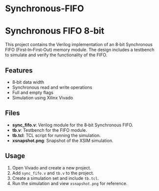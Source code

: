 # Synchronous-FIFO

# Synchronous FIFO 8‑bit

This project contains the Verilog implementation of an 8‑bit Synchronous FIFO (First‑In‑First‑Out) memory module. The design includes a testbench to simulate and verify the functionality of the FIFO.

## Features

- 8‑bit data width  
- Synchronous read and write operations  
- Full and empty flags  
- Simulation using Xilinx Vivado  

## Files

- **sync_fifo.v**: Verilog module for the 8‑bit Synchronous FIFO.  
- **tb.v**: Testbench for the FIFO module.  
- **tb.tcl**: TCL script for running the simulation.  
- **xsnapshot.png**: Snapshot of the XSIM simulation.  

## Usage

1. Open Vivado and create a new project.  
2. Add `sync_fifo.v` and `tb.v` to the project.  
3. Create a simulation set and include `tb.tcl`.  
4. Run the simulation and view `xsnapshot.png` for reference.
